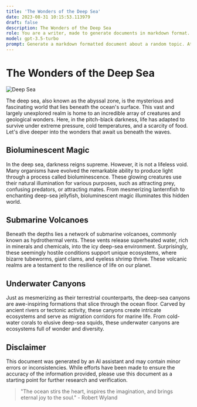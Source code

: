 ```yaml
---
title: 'The Wonders of the Deep Sea'
date: 2023-08-31 10:15:53.113979
draft: false
description: The Wonders of the Deep Sea
role: You are a writer, made to generate documents in markdown format. It is very important that all of the documents you generate are in valid markdown format.
model: gpt-3.5-turbo
prompt: Generate a markdown formatted document about a random topic. At the bottom, include a disclaimer explaining that the document was generated by you. The first line of the document should be the title. Make sure that the entire document is in proper markdown format, using a mix of various tags to make the document visually appealing.
---
```


# The Wonders of the Deep Sea

![Deep Sea](https://images.unsplash.com/photo-1508749664094-2f6e778b8abe?ixlib=rb-1.2.1&auto=format&fit=crop&w=1950&q=80)

The deep sea, also known as the abyssal zone, is the mysterious and fascinating world that lies beneath the ocean's surface. This vast and largely unexplored realm is home to an incredible array of creatures and geological wonders. Here, in the pitch-black darkness, life has adapted to survive under extreme pressure, cold temperatures, and a scarcity of food. Let's dive deeper into the wonders that await us beneath the waves.

## Bioluminescent Magic

In the deep sea, darkness reigns supreme. However, it is not a lifeless void. Many organisms have evolved the remarkable ability to produce light through a process called bioluminescence. These glowing creatures use their natural illumination for various purposes, such as attracting prey, confusing predators, or attracting mates. From mesmerizing lanternfish to enchanting deep-sea jellyfish, bioluminescent magic illuminates this hidden world.

## Submarine Volcanoes

Beneath the depths lies a network of submarine volcanoes, commonly known as hydrothermal vents. These vents release superheated water, rich in minerals and chemicals, into the icy deep-sea environment. Surprisingly, these seemingly hostile conditions support unique ecosystems, where bizarre tubeworms, giant clams, and eyeless shrimp thrive. These volcanic realms are a testament to the resilience of life on our planet.

## Underwater Canyons

Just as mesmerizing as their terrestrial counterparts, the deep-sea canyons are awe-inspiring formations that slice through the ocean floor. Carved by ancient rivers or tectonic activity, these canyons create intricate ecosystems and serve as migration corridors for marine life. From cold-water corals to elusive deep-sea squids, these underwater canyons are ecosystems full of wonder and diversity.

## Disclaimer

This document was generated by an AI assistant and may contain minor errors or inconsistencies. While efforts have been made to ensure the accuracy of the information provided, please use this document as a starting point for further research and verification.

> "The ocean stirs the heart, inspires the imagination, and brings eternal joy to the soul." - Robert Wyland